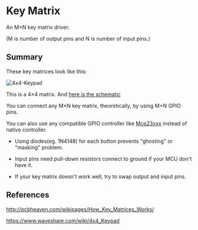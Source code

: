 # Key Matrix

An M×N key matrix driver.

(M is number of output pins and N is number of input pins.)

## Summary

These key matrices look like this:

![4x4-Keypad](https://www.waveshare.com/img/devkit/accBoard/4x4-Keypad/4x4-Keypad-1.jpg)

This is a 4×4 matrix. And [here is the schematic](https://www.waveshare.com/w/upload/e/ea/4x4-Keypad-Schematic.pdf)

You can connect any M×N key matrix, theoretically, by using M+N GPIO pins.

You can also use any compatible GPIO controller like [Mcp23xxx](../Mcp23xxx) instead of native controller.

* Using diodes(eg. 1N4148) for each button prevents "ghosting" or "masking" problem.

* Input pins need pull-down resistors connect to ground if your MCU don't have it.

* If your key matrix doesn't work well, try to swap output and input pins.

## References

http://pcbheaven.com/wikipages/How_Key_Matrices_Works/

https://www.waveshare.com/wiki/4x4_Keypad
